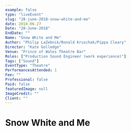 ```yaml
---
example: false
type: "liveEvent"
slug: "28-june-2018-snow-white-and-me"
date: 2018-06-27
Date: "28-June-2018"
EndDate: ""
Name: "Snow White and Me"
Author: "Philip LaZebnik/Ronald Kruschak/Pippa Cleary"
Director: "Kate Golledge"
Venue: "Prince of Wales Theatre Bar"
Roles: ["Production Sound Engineer (work experience)"]
Tags: ["Sound"]
EventType: "Theatre"
PerformancesAttended: 1
Fee: ""
Professional: false
Paid: false
featuredImage: null
ImageCredit: ""
Client: ""
---
```


# Snow White and Me

